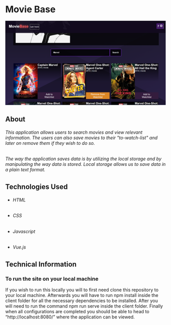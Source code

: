 # Movie Base

<p align="center">
  <img src="./Project-Sample.png" width="1000px">
</p>

## About

###### This application allows users to search movies and view relevant information. The users can also save movies to their "to-watch-list" and later on remove them if they wish to do so.

###### The way the application saves data is by utilizing the local storage and by manipulating the way data is stored. Local storage allows us to save data in a plain text format.

## Technologies Used

- ###### HTML
- ###### CSS
- ###### Javascript
- ###### Vue.js

## Technical Information

### To run the site on your local machine

If you wish to run this locally you will to first need clone this repository to your local machine. Afterwards you will have to run npm install inside the client folder for all the necessary dependencies to be installed. After you will need to run the command npm run serve inside the client folder. Finally when all configurations are completed you should be able to head to “http://localhost:8080/” where the application can be viewed.
